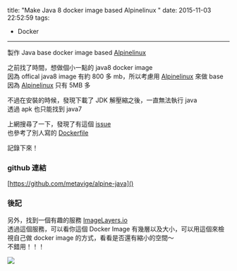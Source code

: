 title: "Make Java 8 docker image based Alpinelinux "
date: 2015-11-03 22:52:59
tags:
- Docker
---

製作 Java base docker image based [Alpinelinux](http://alpinelinux.org/)

<!--more-->

之前找了時間，想做個小一點的 java8 docker image  
因為 offical java8 image 有約 800 多 mb，所以考慮用 [Alpinelinux](http://alpinelinux.org/) 來做 base  
因為  [Alpinelinux](http://alpinelinux.org/) 只有 5MB 多  

不過在安裝的時候，發現下載了 JDK 解壓縮之後，一直無法執行 java   
透過 apk 也只能找到 java7  

上網搜尋了一下，發現了有這個 [issue](https://github.com/gliderlabs/docker-alpine/issues/11)   
也參考了別人寫的 [Dockerfile](https://github.com/anapsix/docker-alpine-java)  

記錄下來！

### github 連結

[https://github.com/metavige/alpine-java]()

### 後記

另外，找到一個有趣的服務 [ImageLayers.io](https://imagelayers.io)   
透過這個服務，可以看你這個 Docker Image 有幾層以及大小，可以用這個來檢視自己做 docker image 的方式，看看是否還有縮小的空間～  
不錯用！！！  

[![](https://badge.imagelayers.io/metavige/alpine-java:latest.svg)](https://imagelayers.io/?images=metavige/alpine-java:latest 'Get your own badge on imagelayers.io')